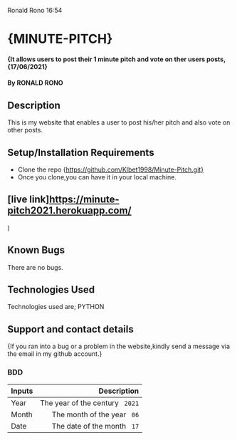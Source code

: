 Ronald Rono  16:54
# {MINUTE-PITCH}
#### {It allows users to post their 1 minute pitch and vote on ther users posts, {17/06/2021}
#### By RONALD RONO
## Description
This is my website that enables a user to post his/her pitch and also vote on other posts.
## Setup/Installation Requirements
* Clone the repo {https://github.com/KIbet1998/Minute-Pitch.git}
* Once you clone,you can have it in your local machine.
## [live link]https://minute-pitch2021.herokuapp.com/
)
## Known Bugs
There are no bugs.
## Technologies Used
Technologies used are;
PYTHON
## Support and contact details
{If you ran into a bug or a problem in the website,kindly send a message via the email in my github account.}
### BDD
| Inputs | Description |
|:---        |          ---: |
| Year   | The year of the century `` 2021``  |
| Month  | The month of the year `` 06``  |
| Date   | The date of the month `` 17`` | -->
